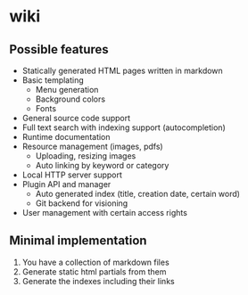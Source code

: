 # wiki

## Possible features
- Statically generated HTML pages written in markdown
- Basic templating
    - Menu generation
    - Background colors
    - Fonts
- General source code support
- Full text search with indexing support (autocompletion)
- Runtime documentation
- Resource management (images, pdfs)
    - Uploading, resizing images
    - Auto linking by keyword or category
- Local HTTP server support
- Plugin API and manager
    - Auto generated index (title, creation date, certain word)
    - Git backend for visioning
- User management with certain access rights

## Minimal implementation
1. You have a collection of markdown files
2. Generate static html partials from them
3. Generate the indexes including their links
